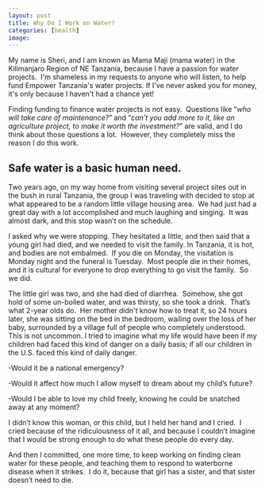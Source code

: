 ```yaml
---
layout: post
title: Why Do I Work on Water?
categories: [health]
image:
---
```


My name is Sheri, and I am known as Mama Maji (mama water) in the Kilimanjaro Region of NE Tanzania, because I have a passion for water projects. &nbsp;I'm shameless in my requests to anyone who will listen, to help fund Empower Tanzania's water projects. If I've never asked you for money, it's only because I haven't had a chance yet!

Finding funding to finance water projects is not easy.&nbsp; Questions like ”*who will take care of maintenance?*” and “*can’t you add more to it, like an agriculture project, to make it worth the investment?*” are valid, and I do think about those questions a lot.&nbsp; However, they completely miss the reason I do this work.

## Safe water is a basic human need.

Two years ago, on my way home from visiting several project sites out in the bush in rural Tanzania, the group I was traveling with decided to stop at what appeared to be a random little village housing area.&nbsp; We had just had a great day with a lot accomplished and much laughing and singing.&nbsp; It was almost dark, and this stop wasn’t on the schedule.

I asked why we were stopping. They hesitated a little, and then said that a young girl had died, and we needed to visit the family. In Tanzania, it is hot, and bodies are not embalmed.&nbsp; If you die on Monday, the visitation is Monday night and the funeral is Tuesday.&nbsp; Most people die in their homes, and it is cultural for everyone to drop everything to go visit the family.&nbsp; So we did.

The little girl was two, and she had died of diarrhea.&nbsp; Somehow, she got hold of some un-boiled water, and was thirsty, so she took a drink.&nbsp; That’s what 2-year olds do.&nbsp; Her mother didn't know how to treat it, so 24 hours later, she was sitting on the bed in the bedroom, wailing over the loss of her baby, surrounded by a village full of people who completely understood.&nbsp; This is not uncommon. I tried to imagine what my life would have been if my children had faced this kind of danger on a daily basis; if all our children in the U.S. faced this kind of daily danger.

-Would it be a national emergency?

-Would it affect how much I allow myself to dream about my child’s future?

-Would I be able to love my child freely, knowing he could be snatched away at any moment?

I didn’t know this woman, or this child, but I held her hand and I cried.&nbsp; I cried because of the ridiculousness of it all, and because I couldn’t imagine that I would be strong enough to do what these people do every day.

And then I committed, one more time, to keep working on finding clean water for these people, and teaching them to respond to waterborne disease when it strikes. &nbsp;I do it, because that girl has a sister, and that sister doesn’t need to die.